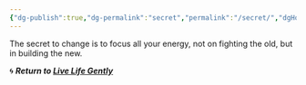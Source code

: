 ```yaml
---
{"dg-publish":true,"dg-permalink":"secret","permalink":"/secret/","dgHomeLink":true,"dgPassFrontmatter":false}
---
```



The secret to change is to focus all your energy, not on fighting the old, but in building the new.

🌀 ***Return to [Live Life Gently](https://livelifegently.co.uk/)***